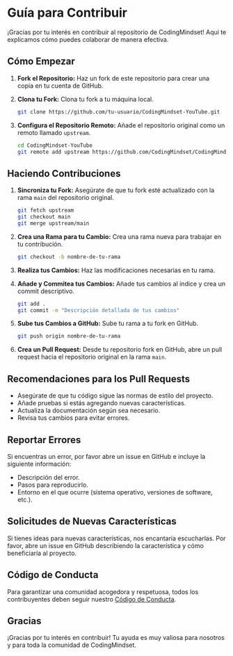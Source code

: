 # Guía para Contribuir

¡Gracias por tu interés en contribuir al repositorio de CodingMindset! Aquí te explicamos cómo puedes colaborar de manera efectiva.

## Cómo Empezar

1. **Fork el Repositorio:**
   Haz un fork de este repositorio para crear una copia en tu cuenta de GitHub.

2. **Clona tu Fork:**
   Clona tu fork a tu máquina local.
   ```sh
   git clone https://github.com/tu-usuario/CodingMindset-YouTube.git
   ```

3. **Configura el Repositorio Remoto:**
   Añade el repositorio original como un remoto llamado `upstream`.
   ```sh
   cd CodingMindset-YouTube
   git remote add upstream https://github.com/CodingMindset/CodingMindset-YouTube.git
   ```

## Haciendo Contribuciones

1. **Sincroniza tu Fork:**
   Asegúrate de que tu fork esté actualizado con la rama `main` del repositorio original.
   ```sh
   git fetch upstream
   git checkout main
   git merge upstream/main
   ```

2. **Crea una Rama para tu Cambio:**
   Crea una rama nueva para trabajar en tu contribución.
   ```sh
   git checkout -b nombre-de-tu-rama
   ```

3. **Realiza tus Cambios:**
   Haz las modificaciones necesarias en tu rama.

4. **Añade y Commitea tus Cambios:**
   Añade tus cambios al índice y crea un commit descriptivo.
   ```sh
   git add .
   git commit -m "Descripción detallada de tus cambios"
   ```

5. **Sube tus Cambios a GitHub:**
   Sube tu rama a tu fork en GitHub.
   ```sh
   git push origin nombre-de-tu-rama
   ```

6. **Crea un Pull Request:**
   Desde tu repositorio fork en GitHub, abre un pull request hacia el repositorio original en la rama `main`.

## Recomendaciones para los Pull Requests

- Asegúrate de que tu código sigue las normas de estilo del proyecto.
- Añade pruebas si estás agregando nuevas características.
- Actualiza la documentación según sea necesario.
- Revisa tus cambios para evitar errores.

## Reportar Errores

Si encuentras un error, por favor abre un issue en GitHub e incluye la siguiente información:

- Descripción del error.
- Pasos para reproducirlo.
- Entorno en el que ocurre (sistema operativo, versiones de software, etc.).

## Solicitudes de Nuevas Características

Si tienes ideas para nuevas características, nos encantaría escucharlas. Por favor, abre un issue en GitHub describiendo la característica y cómo beneficiaría al proyecto.

## Código de Conducta

Para garantizar una comunidad acogedora y respetuosa, todos los contribuyentes deben seguir nuestro [Código de Conducta](CODE_OF_CONDUCT.md).

## Gracias

¡Gracias por tu interés en contribuir! Tu ayuda es muy valiosa para nosotros y para toda la comunidad de CodingMindset.
